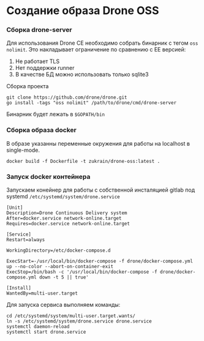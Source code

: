 # Создание образа Drone OSS

### Сборка drone-server
Для использования Drone CE необходимо собрать бинарник с тегом `oss nolimit`. Это накладывает ограничение по сравнению с EE версией:

1. Не работает TLS
2. Нет поддержки runner
3. В качестве БД можно использовать только sqlite3

Сборка проекта

    git clone https://github.com/drone/drone.git
    go install -tags "oss nolimit" /path/to/drone/cmd/drone-server

Бинарник будет лежать в `$GOPATH/bin`

### Сборка образа docker
В образе указанны переменные окружения для работы на localhost в single-mode.

    docker build -f Dockerfile -t zukrain/drone-oss:latest .

### Запуск docker контейнера
Запускаем конейнер для работы с собственной инсталяцией gitlab под systemd `/etc/systemd/system/drone.service`

    [Unit]
    Description=Drone Continuous Delivery system
    After=docker.service network-online.target
    Requires=docker.service network-online.target
    
    [Service]
    Restart=always
    
    WorkingDirectory=/etc/docker-compose.d
    
    ExecStart=-/usr/local/bin/docker-compose -f drone/docker-compose.yml up --no-color --abort-on-container-exit
    ExecStop=/bin/bash -c '/usr/local/bin/docker-compose -f drone/docker-compose.yml down -t 5 || true'
    
    [Install]
    WantedBy=multi-user.target

Для запуска сервиса выполняем команды:

    cd /etc/systemd/system/multi-user.target.wants/
    ln -s /etc/systemd/system/drone.service drone.service
    systemctl daemon-reload
    systemctl start drone.service
